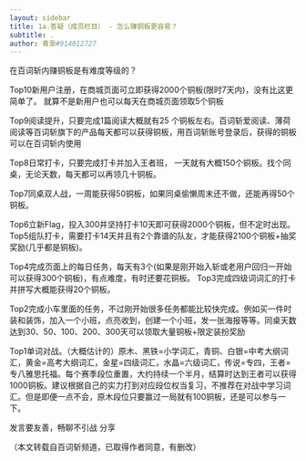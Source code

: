 ```yaml
---
layout: sidebar
title: 1a.答疑（成员栏目） - 怎么赚铜板更容易？
subtitle: .
author: 青渐#914012727
---
```


在百词斩内赚铜板是有难度等级的？ 

Top10新用户注册，在商城页面可立即获得2000个铜板(限时7天内)，没有比这更简单了。 就算不是新用户也可以每天在商城页面领取5个铜板

Top9阅读提升，只要完成1篇阅读大概就有25 个铜板左右。百词斩爱阅读、薄荷阅读等百词斩旗下的产品每天都可以获得铜板，用百词斩账号登录后，获得的铜板可以在百词斩内使用

Top8日常打卡，只要完成打卡并加入王者班， 一天就有大概150个铜板。找个同桌，无论天数，每天都可以再领几十铜板。

Top7同桌双人战，一周能获得50铜板，如果同桌偷懒周末还不做，还能再得50个铜板。 

Top6立新Flag，投入300并坚持打卡10天即可获得2000个铜板，但不定时出现。 Top5组队打卡，需要打卡14天并且有2个靠谱的队友，才能获得2100个铜板+抽奖奖励(几乎都是铜板)。 

Top4完成页面上的每日任务，每天有3个(如果是刚开始入斩或老用户回归一开始可以获得300个铜板)，有点难度，有时还要花铜板。 Top3完成四级词词汇的打卡并拼写大概能获得20个铜板。

Top2完成小车里面的任务，不过刚开始很多任务都能比较快完成。例如买一件时装和装饰，加入一个小班，点亮收到，创建一个小班，发一张海报等等。同桌天数达到30、50、100、200、300天可以领取大量铜板+限定装扮奖励

Top1单词对战。（大概估计的）原木、黑铁=小学词汇，青铜、白银=中考大纲词汇，黄金=高考大纲词汇，金星=四级词汇，水晶=六级词汇，传说=专四，王者=专八雅思托福。每个赛季段位重置，大约持续一个半月，结算时达到王者可以获得1000铜板。建议根据自己的实力打到对应段位权当复习，不推荐在对战中学习词汇。但是即便一点不会，原木段位只要赢过一局就有100铜板，还是可以参与一下。

发言要友善，畅聊不引战
分享

（本文转载自百词斩频道，已取得作者同意，有删改）
